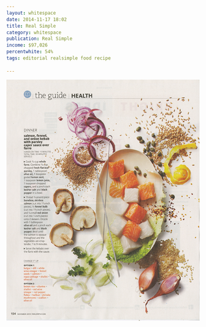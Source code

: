 ```yaml
---
layout: whitespace
date: 2014-11-17 18:02
title: Real Simple
category: whitespace
publication: Real Simple
income: $97,026
percentwhite: 54%
tags: editorial realsimple food recipe

---
```




<div class="imageContainer col-8"><img src="/img/editscans/RealSimple_Food1.png">
            
<div class="overlayContainer col-12">
<object type="image/svg+xml" data="/img/overlays/RealSimple_Food1.svg" class="trans"></object>
</div></div>


            
        
        
